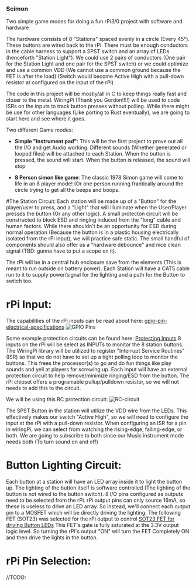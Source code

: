 ### Scimon

Two simple game modes for doing a fun rPi3/0 project with software and hardware

The hardware consists of 8 "Stations" spaced evenly in a circle (Every 45°). These buttons are wired back to the rPi. There must be enough conductors in the cable harness to support a SPST switch and an array of LEDs (henceforth "Station Light"). We could use 2 pairs of conductors (One pair for the Station Light and one pair for the SPST switch) or we could optimize and use a common VDD (We cannot use a common ground because the FET is after the load) (Switch would become Active High with a pull-down resistor at configured on the input of the rPi)

The code in this project will be mostly/all in C to keep things really fast and closer to the metal. WiringPi (Thank you Gordon!!!!) will be used to code ISRs on the inputs to track button presses without polling. While there might be use for other languages (Like porting to Rust eventually), we are going to start here and see where it goes.

Two different Game modes:
 - **Simple "instrument pad"**: This will be the first project to prove out all the I/O and get Audio working. Different sounds (Whether generated or looped files) will be attached to each Station. When the button is pressed, the sound will start. When the button is released, the sound will stop
 
 - **8 Person simon like game**: The classic 1978 Simon game will come to life in an 8 player mode! (Or one person running frantically around the circle trying to get all the beeps and boops.


#The Station Circuit:
Each station will be made up of a "Button" for the player/user to press, and a "Light" that will illuminate when the User/Player presses the button (Or any other logic). A small protecton circuit will be constructed to block ESD and ringing induced from the "long" cable and human factors. While there shouldn't be an opportunity for ESD during normal operation (Because the button is in a plastic housing electrically isolated from the rPi input), we will practice safe static. The small handful of components should also offer us a "hardware debounce" and nice clean signal (TBD: gunna have to put a scope on it).

The rPi will be in a central hub enclosure save from the elements (This is meant to run outside on battery power). Each Station will have a CAT5 cable run to it to supply power/signal for the lighting and a path for the Button to switch too.

# rPi Input:
The capabilities of the rPi inputs can be read about here: [gpio-pin-electrical-specifications](http://www.mosaic-industries.com/embedded-systems/microcontroller-projects/raspberry-pi/gpio-pin-electrical-specifications)
![GPIO Pins](https://github.com/Camp-Scope-Creep/Scimon/circuits/raspberry-pi-circuit-gpio-input-pins.png)

Some example protection circuits can be found here: [Protecting Inputs](https://www.digikey.com/en/articles/techzone/2012/apr/protecting-inputs-in-digital-electronics)
8 inputs on the rPi will be select as INPUTs to monitor the 8 station buttons. The WiringPi library will be utilized to register "Interrupt Service Routines" (ISR) so that we do not have to set up a tight polling loop to monitor the buttons. This frees the processor(s) to go and do fun things like play sounds and yell at players for screwing up. Each Input will have an external protection circuit to help remove/minimize ringing/ESD from the button. The rPi chipset offers a programable pullup/pulldown resistor, so we will not needs to add this to the circuit.

We will be using this RC protection circuit:
![RC-circuit](https://github.com/Camp-Scope-Creep/Scimon/circuits/input-protection-rc.jpeg)

The SPST Button in the station will utilize the VDD wire from the LEDs. This effectively makes our switch "Active High", so we will need to configure the input at the rPi with a pull-down resistor. When configuring an ISR for a pin in wiringPi, we can select from watching the rising-edge, falling-edge, or both. We are going to subscribe to both since our Music instrument mode needs both (To turn sound on and off)

# Button Lighting Circuit:
Each button at a station will have an LED array inside it to light the button up. The lighting of the button itself is software controlled (The lighting of the button is not wired to the button switch). 8 I/O pins configured as outputs need to be selected from the rPi. rPi output pins can only source 16mA, so these is useless to drive an LED array. So instead, we'll connect each output pin to a MOSFET which will be directly driving the lighting. The following FET (SOT23) was selected for the rPi output to control
[SOT23 FET for driving Button LEDs](https://www.digikey.com/products/en?keywords=DMN2041L-7DICT-ND)
This FET's gate is fully saturated at the 3.3V output logic level. So turning the rPi's output "ON" will turn the FET Completely ON and then drive the lights in the button.


# rPi Pin Selection:
//TODO: